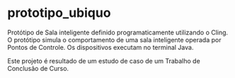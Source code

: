 prototipo_ubiquo
================

Protótipo de Sala inteligente definido programaticamente utilizando o Cling. O protótipo simula o comportamento de uma sala inteligente operada por Pontos de Controle. Os dispositivos executam no terminal Java. 

Este projeto é resultado de um estudo de caso de um Trabalho de Conclusão de Curso.
